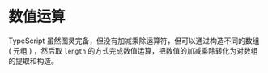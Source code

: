 # 数值运算

TypeScript 虽然图灵完备，但没有加减乘除运算符，但可以通过构造不同的数组 ( 元组 ) ，然后取 `length` 的方式完成数值运算，把数值的加减乘除转化为对数组的提取和构造。
